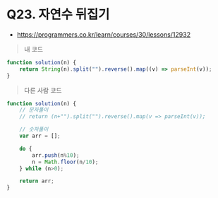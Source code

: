 # Q23. 자연수 뒤집기
- https://programmers.co.kr/learn/courses/30/lessons/12932

> 내 코드
```js
function solution(n) {
    return String(n).split("").reverse().map((v) => parseInt(v));
}
```

> 다른 사람 코드
```js
function solution(n) {
    // 문자풀이
    // return (n+"").split("").reverse().map(v => parseInt(v));

    // 숫자풀이
    var arr = [];

    do {
        arr.push(n%10);
        n = Math.floor(n/10);
    } while (n>0);

    return arr;
}
```